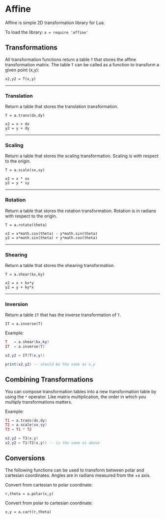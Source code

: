 # Affine

Affine is simple 2D transformation library for Lua.

To load the library: `a = require 'affine'`

## Transformations

All transformation functions return a table `T` that stores the affine transformation matrix. The table `T` can be called as a function to transform a given point (x,y): 

`x2,y2 = T(x,y)`

----------------------------
### Translation

Return a table that stores the translation transformation.

`T = a.trans(dx,dy)`

	x2 = x + dx
	y2 = y + dy

----------------------------
### Scaling

Return a table that stores the scaling transformation. Scaling is with respect to the origin.

`T = a.scale(sx,sy)`

	x2 = x * sx
	y2 = y * sy

----------------------------
### Rotation

Return a table that stores the rotation transformation. Rotation is in radians with respect to the origin.

`T = a.rotate(theta)`

	x2 = x*math.cos(theta) - y*math.sin(theta)
	y2 = x*math.sin(theta) + y*math.cos(theta)

----------------------------
### Shearing

Return a table that stores the shearing transformation.

`T = a.shear(kx,ky)`

	x2 = x + kx*y
	y2 = y + ky*x

----------------------------
### Inversion

Return a table `IT` that has the inverse transformation of `T`.

`IT = a.inverse(T)`

Example:

````lua
T	= a.shear(kx,ky)
IT	= a.inverse(T)

x2,y2 = IT(T(x,y))

print(x2,y2) -- should be the same as x,y
````

## Combining Transformations

You can compose transformation tables into a new transformation table by using the `*` operator. Like matrix multiplication, the order in which you multiply transformations matters.

Example:

````lua
T1 = a.trans(dx,dy)
T2 = a.scale(sx,sy)
T3 = T1 * T2

x2,y2 = T3(x,y)
x2,y2 = T1(T2(x,y)) -- is the same as above
````

## Conversions

The following functions can be used to transform between polar and cartesian coordinates. Angles are in radians measured from the +x axis.

Convert from cartesian to polar coordinate:

	r,theta	= a.polar(x,y)

Convert from polar to cartesian coordinate:

	x,y = a.cart(r,theta)